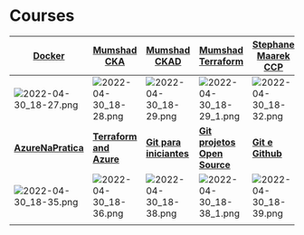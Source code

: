 # Courses


|[**Docker**](https://www.youtube.com/playlist?list=PL4ESbIHXST_TJ4TvoXezA0UssP1hYbP9_)|[**Mumshad CKA**](https://www.udemy.com/course/certified-kubernetes-administrator-with-practice-tests/)|[**Mumshad CKAD**](https://www.udemy.com/course/certified-kubernetes-application-developer/)|[**Mumshad Terraform**](https://www.udemy.com/course/terraform-for-the-absolute-beginners/)|[**Stephane Maarek CCP**](https://www.udemy.com/course/aws-certified-cloud-practitioner-new/)|[**Stephane Maarek SAA**](https://www.udemy.com/course/aws-certified-solutions-architect-associate-saa-c02/)|[**WhizLabs**](https://www.whizlabs.com/cloud-certification-training-courses/)|
|--|--|--|--|--|--|--|
|![2022-04-30_18-27.png](https://drive.google.com/uc?export=view&id=1Je21_-4Z0kW3WZTgL1vEOKqvlk9VK8Er)|![2022-04-30_18-28.png](https://drive.google.com/uc?export=view&id=1XHg5GDC3afg3sA9ZxZey8Gg48z5snCmH)|![2022-04-30_18-29.png](https://drive.google.com/uc?export=view&id=1M9G-W_gjG9K9_gy4o_Mq_V_DLokZYzxy)|![2022-04-30_18-29_1.png](https://drive.google.com/uc?export=view&id=1Ve1cfJHcT2cRvFs9F5VcdyiwWNZAtJ6R)|![2022-04-30_18-32.png](https://drive.google.com/uc?export=view&id=1JhsKCNB3y0EPikMfmDA-IM-jd-bXf7Bo)|![2022-04-30_18-33.png](https://drive.google.com/uc?export=view&id=1VGO_BOLZK4Um3inQYMfNzP4SmCPQTmiv)|![2022-04-30_18-34.png](https://drive.google.com/uc?export=view&id=1AcfCptt4HcbKD2xGkXKxX1NWLyjZv53q)|
|[**AzureNaPratica**](https://azurenapratica.com/)|[**Terraform and Azure**](https://docs.microsoft.com/pt-br/learn/modules/implement-terraform/?ocid=AID3044114)|[**Git para iniciantes**](https://www.udemy.com/course/git-para-iniciantes/)|[**Git projetos Open Source**](https://www.udemy.com/course/git-e-github/)|[**Git e Github**](https://www.udemy.com/course/git-e-github-para-iniciantes)  |  |  |
|![2022-04-30_18-35.png](https://drive.google.com/uc?export=view&id=1-v6DsZfZq6GZk-y_rVEZF0jffN0xKnKa)|![2022-04-30_18-36.png](https://drive.google.com/uc?export=view&id=1QiDc86-CCcK9pwrRNEInWoPUAoo2m9vQ)|![2022-04-30_18-38.png](https://drive.google.com/uc?export=view&id=1-UA8mohsugGza-Fr8gUF9fQdUC6AtIg3)|![2022-04-30_18-38_1.png](https://drive.google.com/uc?export=view&id=1V5UgD_d93YGnLyUJSL7aGI-GqhfxYfPA)|![2022-04-30_18-39.png](https://drive.google.com/uc?export=view&id=18gO7KtBC8wTIAp6xkQPpICJ0UmLTEcCR)|||
|  |  |  |  |  |  |  |

